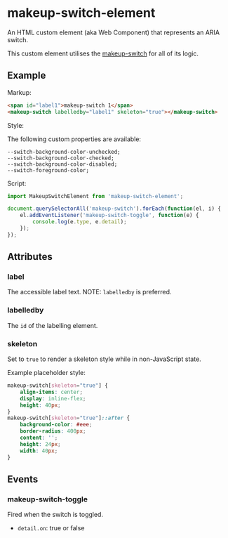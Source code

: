# makeup-switch-element

An HTML custom element (aka Web Component) that represents an ARIA switch.

This custom element utilises the [makeup-switch](https://github.com/makeup/makeup-js/tree/master/packages/makeup-switch) for all of its logic.

## Example

Markup:

```html
<span id="label1">makeup-switch 1</span>
<makeup-switch labelledby="label1" skeleton="true"></makeup-switch>
```

Style:

The following custom properties are available:

```
--switch-background-color-unchecked;
--switch-background-color-checked;
--switch-background-color-disabled;
--switch-foreground-color;
```

Script:

```js
import MakeupSwitchElement from 'makeup-switch-element';

document.querySelectorAll('makeup-switch').forEach(function(el, i) {
    el.addEventListener('makeup-switch-toggle', function(e) {
        console.log(e.type, e.detail);
    });
});
```

## Attributes

### label

The accessible label text. NOTE: `labelledby` is preferred.

### labelledby

The `id` of the labelling element.

### skeleton

Set to `true` to render a skeleton style while in non-JavaScript state.

Example placeholder style:

```css
makeup-switch[skeleton="true"] {
    align-items: center;
    display: inline-flex;
    height: 40px;
}
makeup-switch[skeleton="true"]::after {
    background-color: #eee;
    border-radius: 400px;
    content: '';
    height: 24px;
    width: 40px;
}
```

## Events

### makeup-switch-toggle

Fired when the switch is toggled.

* `detail.on`: true or false
